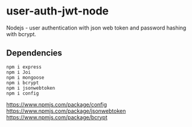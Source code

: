 # user-auth-jwt-node
Nodejs - user authentication with json web token and password hashing with bcrypt.


## Dependencies
```
npm i express
npm i Joi
npm i mongoose
npm i bcrypt 
npm i jsonwebtoken
npm i config

```

https://www.npmjs.com/package/config
https://www.npmjs.com/package/jsonwebtoken
https://www.npmjs.com/package/bcrypt
